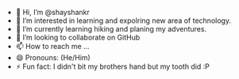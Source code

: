 - 👋 Hi, I’m @shayshankr
- 👀 I’m interested in learning and expolring new area of technology.
- 🌱 I’m currently learning hiking and planing my adventures. 
- 💞️ I’m looking to collaborate on GitHub 
- 📫 How to reach me ...
- 😄 Pronouns: (He/Him)
- ⚡ Fun fact: I didn't bit my brothers hand but my tooth did :P 

<!---
shayshankr/shayshankr is a ✨ special ✨ repository because its `README.md` (this file) appears on your GitHub profile.
You can click the Preview link to take a look at your changes.
--->

